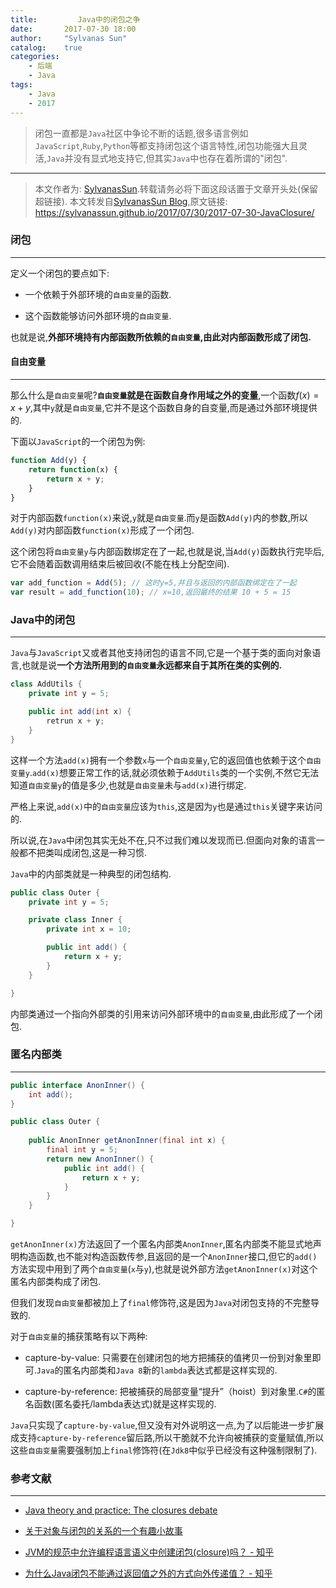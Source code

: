 ```yaml
---
title:         Java中的闭包之争
date:       2017-07-30 18:00
author:     "Sylvanas Sun"
catalog:    true
categories: 
    - 后端
    - Java
tags:
    - Java
    - 2017
---
```




> 闭包一直都是`Java`社区中争论不断的话题,很多语言例如`JavaScript`,`Ruby`,`Python`等都支持闭包这个语言特性,闭包功能强大且灵活,`Java`并没有显式地支持它,但其实`Java`中也存在着所谓的"闭包".


----------


> 本文作者为: [SylvanasSun][1].转载请务必将下面这段话置于文章开头处(保留超链接).
> 本文转发自[SylvanasSun Blog][2],原文链接: https://sylvanassun.github.io/2017/07/30/2017-07-30-JavaClosure/



### 闭包


----------



定义一个闭包的要点如下: 

 - 一个依赖于外部环境的`自由变量`的函数.


 - 这个函数能够访问外部环境的`自由变量`.


也就是说,**外部环境持有内部函数所依赖的`自由变量`,由此对内部函数形成了闭包.**


#### 自由变量


----------


那么什么是`自由变量`呢?**`自由变量`就是在函数自身作用域之外的变量**,一个函数$f(x) = x + y$,其中`y`就是`自由变量`,它并不是这个函数自身的自变量,而是通过外部环境提供的.



下面以`JavaScript`的一个闭包为例: 

```javascript
function Add(y) {
	return function(x) {
		return x + y;
	}
}
```

对于内部函数`function(x)`来说,`y`就是`自由变量`.而`y`是函数`Add(y)`内的参数,所以`Add(y)`对内部函数`function(x)`形成了一个闭包.

这个闭包将`自由变量y`与内部函数绑定在了一起,也就是说,当`Add(y)`函数执行完毕后,它不会随着函数调用结束后被回收(不能在栈上分配空间).

```javascript
var add_function = Add(5); // 这时y=5,并且与返回的内部函数绑定在了一起
var result = add_function(10); // x=10,返回最终的结果 10 + 5 = 15
```


### Java中的闭包


----------



`Java`与`JavaScript`又或者其他支持闭包的语言不同,它是一个基于类的面向对象语言,也就是说**一个方法所用到的`自由变量`永远都来自于其所在类的实例的.**

```java
class AddUtils {  
    private int y = 5;  

    public int add(int x) {
    	retrun x + y;
    }
}
```

这样一个方法`add(x)`拥有一个参数`x`与一个`自由变量y`,它的返回值也依赖于这个`自由变量y`.`add(x)`想要正常工作的话,就必须依赖于`AddUtils`类的一个实例,不然它无法知道`自由变量y`的值是多少,也就是`自由变量`未与`add(x)`进行绑定.

严格上来说,`add(x)`中的`自由变量`应该为`this`,这是因为`y`也是通过`this`关键字来访问的.


所以说,在`Java`中闭包其实无处不在,只不过我们难以发现而已.但面向对象的语言一般都不把类叫成闭包,这是一种习惯.


`Java`中的内部类就是一种典型的闭包结构.

```java
public class Outer {
	private int y = 5;

	private class Inner {
		private int x = 10;

		public int add() {
			return x + y;
		}
	}

}  
```

内部类通过一个指向外部类的引用来访问外部环境中的`自由变量`,由此形成了一个闭包.


### 匿名内部类


----------



```java
public interface AnonInner() {
	int add();
}

public class Outer {
	
	public AnonInner getAnonInner(final int x) {
		final int y = 5;
		return new AnonInner() {
			public int add() {
				return x + y;
			}
		}
	}

}
```

`getAnonInner(x)`方法返回了一个匿名内部类`AnonInner`,匿名内部类不能显式地声明构造函数,也不能对构造函数传参,且返回的是一个`AnonInner`接口,但它的`add()`方法实现中用到了两个`自由变量`(`x`与`y`),也就是说外部方法`getAnonInner(x)`对这个匿名内部类构成了闭包.

但我们发现`自由变量`都被加上了`final`修饰符,这是因为`Java`对闭包支持的不完整导致的.

对于`自由变量`的捕获策略有以下两种: 

 - capture-by-value: 只需要在创建闭包的地方把捕获的值拷贝一份到对象里即可.`Java`的匿名内部类和`Java 8`新的`lambda`表达式都是这样实现的.


 - capture-by-reference: 把被捕获的局部变量“提升”（hoist）到对象里.`C#`的匿名函数(匿名委托/lambda表达式)就是这样实现的.


`Java`只实现了`capture-by-value`,但又没有对外说明这一点,为了以后能进一步扩展成支持`capture-by-reference`留后路,所以干脆就不允许向被捕获的变量赋值,所以这些`自由变量`需要强制加上`final`修饰符(在`Jdk8`中似乎已经没有这种强制限制了).



### 参考文献


----------



 - [Java theory and practice: The closures debate][3]


 - [关于对象与闭包的关系的一个有趣小故事][4]


 - [JVM的规范中允许编程语言语义中创建闭包(closure)吗？ - 知乎][5]


 - [为什么Java闭包不能通过返回值之外的方式向外传递值？ - 知乎][6]


[1]: https://github.com/SylvanasSun
[2]: https:/sylvanassun.github.io
[3]: https://www.ibm.com/developerworks/java/library/j-jtp04247/index.html
[4]: http://rednaxelafx.iteye.com/blog/245022
[5]: https://www.zhihu.com/question/27416568/answer/36565794
[6]: https://www.zhihu.com/question/28190927/answer/39786939